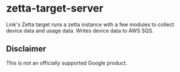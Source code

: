 # zetta-target-server

Link's Zetta target runs a zetta instance with a few modules
to collect device data and usage data. Writes device data to 
AWS SQS.

## Disclaimer

This is not an officially supported Google product.
